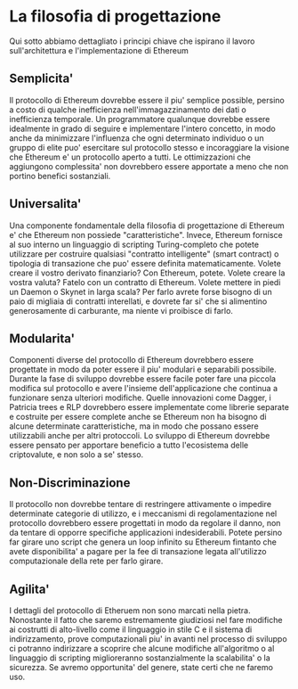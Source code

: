 
# La filosofia di progettazione

Qui sotto abbiamo dettagliato i principi chiave che ispirano il lavoro sull'architettura e l'implementazione di Ethereum

## Semplicita'
Il protocollo di Ethereum dovrebbe essere il piu' semplice possible, persino a costo di qualche inefficienza nell'immagazzinamento dei dati o inefficienza temporale. Un programmatore qualunque dovrebbe essere idealmente in grado di seguire e implementare l'intero concetto, in modo anche da minimizzare l'influenza che ogni determinato individuo o un gruppo di elite puo' esercitare sul protocollo stesso e incoraggiare la visione che Ethereum e' un protocollo aperto a tutti. Le ottimizzazioni che aggiungono complessita' non dovrebbero essere apportate a meno che non portino benefici sostanziali. 

## Universalita' 
Una componente fondamentale della filosofia di progettazione di Ethereum e' che Ethereum non possiede "caratteristiche". Invece, Ethereum fornisce al suo interno un linguaggio di scripting Turing-completo che potete utilizzare per costruire qualsiasi "contratto intelligente" (smart contract) o tipologia di transazione che puo' essere definita matematicamente. Volete creare il vostro derivato finanziario? Con Ethereum, potete. Volete creare la vostra valuta? Fatelo con un contratto di Ethereum. Volete mettere in piedi un Daemon o Skynet in larga scala? Per farlo avrete forse bisogno di un paio di migliaia di contratti interellati, e dovrete far si' che si alimentino generosamente di carburante, ma niente vi proibisce di farlo.

## Modularita'
Componenti diverse del protocollo di Ethereum dovrebbero essere progettate in modo da poter essere il piu' modulari e separabili possibile. Durante la fase di sviluppo dovrebbe essere facile poter fare una piccola modifica sul protocollo e avere l'insieme dell'applicazione che continua a funzionare senza ulteriori modifiche. Quelle innovazioni come Dagger, i Patricia trees e RLP dovrebbero essere implementate come librerie separate e costruite per essere complete anche se Ethereum non ha bisogno di alcune determinate caratteristiche, ma in modo che possano essere utilizzabili anche per altri protoccoli. Lo sviluppo di Ethereum dovrebbe essere pensato per apportare beneficio a tutto l'ecosistema delle criptovalute, e non solo a se' stesso. 

## Non-Discriminazione 
Il protocollo non dovrebbe tentare di restringere attivamente o impedire determinate categorie di utilizzo, e i meccanismi di regolamentazione nel protocollo dovrebbero essere progettati in modo da regolare il danno, non da tentare di opporre specifiche applicazioni indesiderabili. Potete persino far girare uno script che genera un loop infinito su Ethereum fintanto che avete disponibilita' a pagare per la fee di transazione legata all'utilizzo computazionale della rete per farlo girare. 

## Agilita'
I dettagli del protocollo di Etheruem non sono marcati nella pietra. Nonostante il fatto che saremo estremamente giudiziosi nel fare modifiche ai costrutti di alto-livello come il linguaggio in stile C e il sistema di indirizzamento, prove computazionali piu' in avanti nel processo di sviluppo ci potranno indirizzare a scoprire che alcune modifiche all'algoritmo o al linguaggio di scripting miglioreranno sostanzialmente la scalabilita' o la sicurezza. Se avremo opportunita' del genere, state certi che ne faremo uso.
